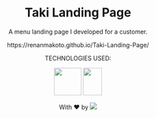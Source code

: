 <h1 align="center">Taki Landing Page</h1>

<p align="center">A menu landing page I developed for a customer.</p>

<p align="center">https://renanmakoto.github.io/Taki-Landing-Page/</p>




<div align="center">
  
TECHNOLOGIES USED:


<a><img src="https://upload.wikimedia.org/wikipedia/commons/thumb/6/61/HTML5_logo_and_wordmark.svg/2048px-HTML5_logo_and_wordmark.svg.png" style="width: 64px; height: 64px;" /></a>
<a><img src="https://upload.wikimedia.org/wikipedia/commons/thumb/d/d5/CSS3_logo_and_wordmark.svg/1452px-CSS3_logo_and_wordmark.svg.png" style="width: 44px; height: 64px;" /></a>

</div>

<p align="center">With ❤ by <img src=https://img.shields.io/badge/-dotExtension-black /> <p/>
